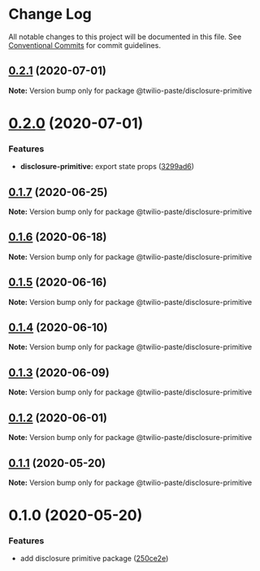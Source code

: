 # Change Log

All notable changes to this project will be documented in this file.
See [Conventional Commits](https://conventionalcommits.org) for commit guidelines.

## [0.2.1](https://github.com/twilio-labs/paste/compare/@twilio-paste/disclosure-primitive@0.2.0...@twilio-paste/disclosure-primitive@0.2.1) (2020-07-01)

**Note:** Version bump only for package @twilio-paste/disclosure-primitive





# [0.2.0](https://github.com/twilio-labs/paste/compare/@twilio-paste/disclosure-primitive@0.1.7...@twilio-paste/disclosure-primitive@0.2.0) (2020-07-01)


### Features

* **disclosure-primitive:** export state props ([3299ad6](https://github.com/twilio-labs/paste/commit/3299ad6c8c91b52858bf4087bc69f63337e3bd30))





## [0.1.7](https://github.com/twilio-labs/paste/compare/@twilio-paste/disclosure-primitive@0.1.6...@twilio-paste/disclosure-primitive@0.1.7) (2020-06-25)

**Note:** Version bump only for package @twilio-paste/disclosure-primitive





## [0.1.6](https://github.com/twilio-labs/paste/compare/@twilio-paste/disclosure-primitive@0.1.5...@twilio-paste/disclosure-primitive@0.1.6) (2020-06-18)

**Note:** Version bump only for package @twilio-paste/disclosure-primitive





## [0.1.5](https://github.com/twilio-labs/paste/compare/@twilio-paste/disclosure-primitive@0.1.4...@twilio-paste/disclosure-primitive@0.1.5) (2020-06-16)

**Note:** Version bump only for package @twilio-paste/disclosure-primitive





## [0.1.4](https://github.com/twilio-labs/paste/compare/@twilio-paste/disclosure-primitive@0.1.3...@twilio-paste/disclosure-primitive@0.1.4) (2020-06-10)

**Note:** Version bump only for package @twilio-paste/disclosure-primitive





## [0.1.3](https://github.com/twilio-labs/paste/compare/@twilio-paste/disclosure-primitive@0.1.2...@twilio-paste/disclosure-primitive@0.1.3) (2020-06-09)

**Note:** Version bump only for package @twilio-paste/disclosure-primitive





## [0.1.2](https://github.com/twilio-labs/paste/compare/@twilio-paste/disclosure-primitive@0.1.1...@twilio-paste/disclosure-primitive@0.1.2) (2020-06-01)

**Note:** Version bump only for package @twilio-paste/disclosure-primitive





## [0.1.1](https://github.com/twilio-labs/paste/compare/@twilio-paste/disclosure-primitive@0.1.0...@twilio-paste/disclosure-primitive@0.1.1) (2020-05-20)

**Note:** Version bump only for package @twilio-paste/disclosure-primitive





# 0.1.0 (2020-05-20)


### Features

* add disclosure primitive package ([250ce2e](https://github.com/twilio-labs/paste/commit/250ce2e70ad3cf1bdf79e9d63a6f0518b4f5ecb0))
